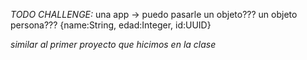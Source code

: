*TODO CHALLENGE:* una app -> puedo pasarle un objeto??? un objeto persona??? {name:String, edad:Integer, id:UUID}

_similar al  primer proyecto que hicimos en la clase_